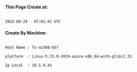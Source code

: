 
   
#### This Page Create at:

```bash

2022-09-24 - 07:01:41 UTC

```

#### Create By Machine:

```bash

Host Name : fv-az308-657

platform  : Linux-5.15.0-1019-azure-x86_64-with-glibc2.31

Ip Local  : 10.1.0.42

```

